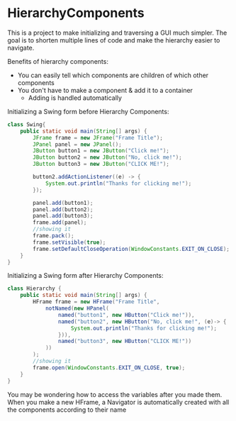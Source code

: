 # HierarchyComponents

This is a project to make initializing and traversing a GUI much simpler. The goal is to shorten multiple lines of code and make the hierarchy easier to navigate.

Benefits of hierarchy components:
* You can easily tell which components are children of which other components
* You don't have to make a component & add it to a container
  * Adding is handled automatically

Initializing a Swing form before Hierarchy Components:
```java
class Swing{
    public static void main(String[] args) {
        JFrame frame = new JFrame("Frame Title");
        JPanel panel = new JPanel();
        JButton button1 = new JButton("Click me!");
        JButton button2 = new JButton("No, click me!");        
        JButton button3 = new JButton("CLICK ME!");        

        button2.addActionListener((e) -> {
            System.out.println("Thanks for clicking me!");
        });        

        panel.add(button1);
        panel.add(button2);
        panel.add(button3);
        frame.add(panel);
        //showing it
        frame.pack();
        frame.setVisible(true);
        frame.setDefaultCloseOperation(WindowConstants.EXIT_ON_CLOSE);
    }
}
```

Initializing a Swing form after Hierarchy Components:
```java
class Hierarchy {
    public static void main(String[] args) {
        HFrame frame = new HFrame("Frame Title",
            notNamed(new HPanel(
                named("button1", new HButton("Click me!")),
                named("button2", new HButton("No, click me!", (e)-> {
                    System.out.println("Thanks for clicking me!");
                })),
                named("button3", new HButton("CLICK ME!"))
            ))
        );
        //showing it
        frame.open(WindowConstants.EXIT_ON_CLOSE, true);
    }
}
```

You may be wondering how to access the variables after you made them.
When you make a new HFrame, a Navigator is automatically created with all the components according to their name